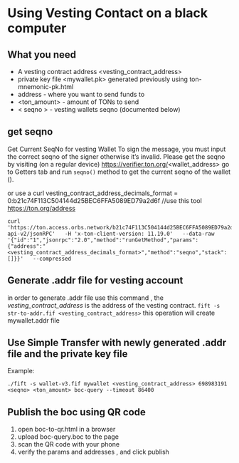# Using Vesting Contact on a black computer 


## What you need 
- A vesting contract address <vesting_contract_address>
- private key file <mywallet.pk> generated previously using ton-mnemonic-pk.html
- <destination> address - where you want to send funds to 
- <ton_amount> - amount of TONs to send
- < seqno > - vesting wallets seqno (documented below)  


## get seqno <seqno>
Get Current SeqNo for vesting Wallet
To sign the message, you must input the correct seqno of the signer otherwise it’s invalid.
Please get the seqno by visiting (on a regular device) https://verifier.ton.org/<wallet_address>
go to Getters tab and run `seqno()` method to get the current seqno of the wallet (<seqno>).

or use a curl 
vesting_contract_address_decimals_format = 0:b21c74F113C504144d25BEC6FFA5089ED79a2d6f //use this tool https://ton.org/address
```
curl 'https://ton.access.orbs.network/b21c74F113C504144d25BEC6FFA5089ED79a2d6f/1/mainnet/toncenter-api-v2/jsonRPC'   -H 'x-ton-client-version: 11.19.0'   --data-raw '{"id":"1","jsonrpc":"2.0","method":"runGetMethod","params":{"address":"<vesting_contract_address_decimals_format>","method":"seqno","stack":[]}}'   --compressed
```


## Generate .addr file for vesting account
in order to generate .addr file use this command , the *vesting_contract_address* is the address of the vesting contract.
`fift -s str-to-addr.fif <vesting_contract_address>`
this operation will create mywallet.addr file 

## Use Simple Transfer with newly generated .addr file and the private key file

Example: 
  ```
  ./fift -s wallet-v3.fif mywallet <vesting_contract_address> 698983191 <seqno> <ton_amount> boc-query --timeout 86400
  ```

## Publish the boc using QR code 
1. open boc-to-qr.html in a browser
2. upload boc-query.boc to the page
3. scan the QR code with your phone
4. verify the params and addresses , and click publish
